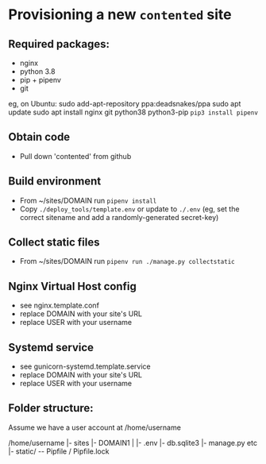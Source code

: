 Provisioning a new `contented` site
===================================

## Required packages:

* nginx
* python 3.8
* pip + pipenv
* git

eg, on Ubuntu:
    sudo add-apt-repository ppa:deadsnakes/ppa
    sudo apt update
    sudo apt install nginx git python38 python3-pip
    `pip3 install pipenv`

## Obtain code

* Pull down 'contented' from github

## Build environment

* From ~/sites/DOMAIN run `pipenv install`
* Copy `./deploy_tools/template.env` or update to `./.env` (eg, set the correct
  sitename and add a randomly-generated secret-key)

## Collect static files

* From ~/sites/DOMAIN run `pipenv run ./manage.py collectstatic`

## Nginx Virtual Host config

* see nginx.template.conf
* replace DOMAIN with your site's URL
* replace USER with your username

## Systemd service

* see gunicorn-systemd.template.service
* replace DOMAIN with your site's URL
* replace USER with your username

## Folder structure:

Assume we have a user account at /home/username

/home/username
|-  sites
    |-  DOMAIN1
    |   |- .env
        |- db.sqlite3
        |- manage.py etc
        |- static/
        -- Pipfile / Pipfile.lock
